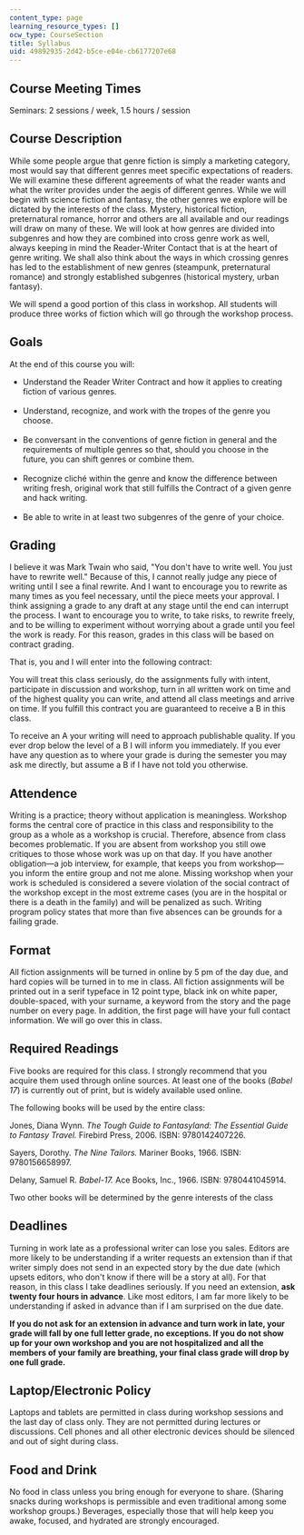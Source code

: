 ```yaml
---
content_type: page
learning_resource_types: []
ocw_type: CourseSection
title: Syllabus
uid: 49892935-2d42-b5ce-e04e-cb6177207e68
---
```


Course Meeting Times
--------------------

Seminars: 2 sessions / week, 1.5 hours / session

Course Description
------------------

While some people argue that genre fiction is simply a marketing category, most would say that different genres meet specific expectations of readers. We will examine these different agreements of what the reader wants and what the writer provides under the aegis of different genres. While we will begin with science fiction and fantasy, the other genres we explore will be dictated by the interests of the class. Mystery, historical fiction, preternatural romance, horror and others are all available and our readings will draw on many of these. We will look at how genres are divided into subgenres and how they are combined into cross genre work as well, always keeping in mind the Reader-Writer Contact that is at the heart of genre writing. We shall also think about the ways in which crossing genres has led to the establishment of new genres (steampunk, preternatural romance) and strongly established subgenres (historical mystery, urban fantasy).

We will spend a good portion of this class in workshop. All students will produce three works of fiction which will go through the workshop process.

Goals
-----

At the end of this course you will:

*   Understand the Reader Writer Contract and how it applies to creating fiction of various genres.  
     
*   Understand, recognize, and work with the tropes of the genre you choose.  
     
*   Be conversant in the conventions of genre fiction in general and the requirements of multiple genres so that, should you choose in the future, you can shift genres or combine them.  
     
*   Recognize cliché within the genre and know the difference between writing fresh, original work that still fulfills the Contract of a given genre and hack writing.  
     
*   Be able to write in at least two subgenres of the genre of your choice.

Grading
-------

I believe it was Mark Twain who said, "You don't have to write well. You just have to rewrite well." Because of this, I cannot really judge any piece of writing until I see a final rewrite. And I want to encourage you to rewrite as many times as you feel necessary, until the piece meets your approval. I think assigning a grade to any draft at any stage until the end can interrupt the process. I want to encourage you to write, to take risks, to rewrite freely, and to be willing to experiment without worrying about a grade until you feel the work is ready. For this reason, grades in this class will be based on contract grading.

That is, you and I will enter into the following contract:

You will treat this class seriously, do the assignments fully with intent, participate in discussion and workshop, turn in all written work on time and of the highest quality you can write, and attend all class meetings and arrive on time. If you fulfill this contract you are guaranteed to receive a B in this class.

To receive an A your writing will need to approach publishable quality. If you ever drop below the level of a B I will inform you immediately. If you ever have any question as to where your grade is during the semester you may ask me directly, but assume a B if I have not told you otherwise.

Attendence
----------

Writing is a practice; theory without application is meaningless. Workshop forms the central core of practice in this class and responsibility to the group as a whole as a workshop is crucial. Therefore, absence from class becomes problematic. If you are absent from workshop you still owe critiques to those whose work was up on that day. If you have another obligation—a job interview, for example, that keeps you from workshop—you inform the entire group and not me alone. Missing workshop when your work is scheduled is considered a severe violation of the social contract of the workshop except in the most extreme cases (you are in the hospital or there is a death in the family) and will be penalized as such. Writing program policy states that more than five absences can be grounds for a failing grade.

Format
------

All fiction assignments will be turned in online by 5 pm of the day due, and hard copies will be turned in to me in class. All fiction assignments will be printed out in a serif typeface in 12 point type, black ink on white paper, double-spaced, with your surname, a keyword from the story and the page number on every page. In addition, the first page will have your full contact information. We will go over this in class.

Required Readings
-----------------

Five books are required for this class. I strongly recommend that you acquire them used through online sources. At least one of the books (_Babel 17_) is currently out of print, but is widely available used online.

The following books will be used by the entire class:

Jones, Diana Wynn. _The Tough Guide to Fantasyland: The Essential Guide to Fantasy Travel._ Firebird Press, 2006. ISBN: 9780142407226.

Sayers, Dorothy. _The Nine Tailors._ Mariner Books, 1966. ISBN: 9780156658997.

Delany, Samuel R. _Babel-17._ Ace Books, Inc., 1966. ISBN: 9780441045914.

Two other books will be determined by the genre interests of the class

Deadlines
---------

Turning in work late as a professional writer can lose you sales. Editors are more likely to be understanding if a writer requests an extension than if that writer simply does not send in an expected story by the due date (which upsets editors, who don't know if there will be a story at all). For that reason, in this class I take deadlines seriously. If you need an extension, **ask twenty four hours in advance**. Like most editors, I am far more likely to be understanding if asked in advance than if I am surprised on the due date.

**If you do not ask for an extension in advance and turn work in late, your grade will fall by one full letter grade, no exceptions. If you do not show up for your own workshop and you are not hospitalized and all the members of your family are breathing, your final class grade will drop by one full grade.**

Laptop/Electronic Policy
------------------------

Laptops and tablets are permitted in class during workshop sessions and the last day of class only. They are not permitted during lectures or discussions. Cell phones and all other electronic devices should be silenced and out of sight during class.

Food and Drink
--------------

No food in class unless you bring enough for everyone to share. (Sharing snacks during workshops is permissible and even traditional among some workshop groups.) Beverages, especially those that will help keep you awake, focused, and hydrated are strongly encouraged.